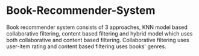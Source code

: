 # Book-Recommender-System
Book recommender system consists of 3 approaches, KNN model based collaborative filtering, content based filtering and hybrid model which uses both collaborative and content based filtering. Collaborative filtering uses user-item rating and content based filtering uses books'  genres.
